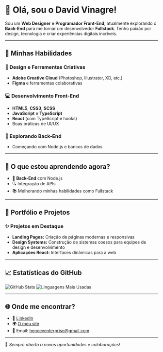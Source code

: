# 👋 Olá, sou o David Vinagre!

Sou um **Web Designer** e **Programador Front-End**, atualmente explorando o **Back-End** para me tornar um desenvolvedor **Fullstack**. Tenho paixão por design, tecnologia e criar experiências digitais incríveis.

---

## 🚀 Minhas Habilidades

### 🎨 Design e Ferramentas Criativas
- **Adobe Creative Cloud** (Photoshop, Illustrator, XD, etc.)
- **Figma** e ferramentas colaborativas

### 💻 Desenvolvimento Front-End
- **HTML5**, **CSS3**, **SCSS**
- **JavaScript** e **TypeScript**
- **React** (com TypeScript e hooks)
- Boas práticas de UI/UX

### 🔧 Explorando Back-End
- Começando com Node.js e bancos de dados

---

## 📌 O que estou aprendendo agora?
- 🌱 **Back-End** com Node.js
- 🔍 Integração de APIs
- 📚 Melhorando minhas habilidades como Fullstack

---

## 💼 Portfólio e Projetos
### ✨ Projetos em Destaque
- **Landing Pages:** Criação de páginas modernas e responsivas
- **Design Systems:** Construção de sistemas coesos para equipes de design e desenvolvimento
- **Aplicações React:** Interfaces dinâmicas para a web

---

## 📈 Estatísticas do GitHub

![GitHub Stats](https://github-readme-stats.vercel.app/api?username=SeuUsuario&show_icons=true&theme=radical)
![Linguagens Mais Usadas](https://github-readme-stats.vercel.app/api/top-langs/?username=SeuUsuario&layout=compact&theme=radical)

---

## 🌐 Onde me encontrar?

- 💼 [LinkedIn](https://www.linkedin.com/in/david-vinagre-36495b195/) 
- 🌍 [O meu site](https://hence.pt) 
- 📧 Email: [henceventerprise@gmail.com](mailto:henceventerprise@gmail.com)

---

🎯 _Sempre aberto a novas oportunidades e colaborações!_
